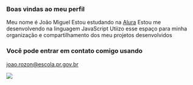 
### Boas vindas ao meu perfil

Meu nome é João Miguel
Estou estudando na [Alura](https://www.alura.com.br)
Estou me desenvolvendo na linguagem JavaScript
Utiizo esse espaço para minha organização e compartilhamento dos meu projetos desenvolvidos

### Você pode entrar em contato comigo usando

joao.rozon@escola.pr.gov.br


![](https://media.tenor.com/Q0G2OCTlhYoAAAAd/pica-pau.gif)
